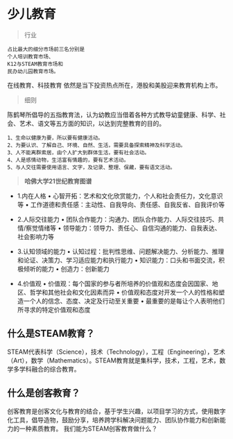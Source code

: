 # 少儿教育 

> 行业

    占比最大的细分市场前三名分别是 
    个人培训教育市场、
    K12与STEAM教育市场和
    民办幼儿园教育市场。

在线教育、科技教育 依然是当下投资热点所在，港股和美股迎来教育机构上市。


> 细则

陈鹤琴所倡导的五指教育法，认为幼教应当借着各种方式教导幼童健康、科学、社会、艺术、语文等五方面的知识，以达到完整教育的目的。

    1、生命以健康为要，所以要有健康活动。 
    2、为要认识、了解自己、环境、自然、生活，需要具备探索精神及科学活动。 
    3、人不能离群索居，由个人扩大到群体生活，要有社会活动。 
    4、人是感情动物，生活富有情趣的，要有艺术活动。
    5、与人交往需要使用语言、文字，及记录、整理、保藏，要有语文活动。


> **哈佛大学21世纪教育图谱**

* 1.内在人格
• 心智开拓：艺术和文化欣赏能力，个人和社会责任力，文化意识等
• 工作道德和责任感：主动性、自我导向、责任感、自我反省、自我评价等

* 2.人际交往能力
• 团队合作能力：沟通力、团队合作能力、人际交往技巧、共情/察觉情绪等
• 领导能力：领导力、责任心、自信沟通的能力、自我表达、社会影响力等

* 3.认知领域的能力
• 认知过程：批判性思维、问题解决能力、分析能力、推理和论证、决策力、学习适应能力和执行能力
• 知识能力：口头和书面交流，积极倾听的能力
• 创造力：创新能力

* 4.价值观
• 价值观：每个国家的参与者所培养的价值观和态度会因国家、地区、哲学和其他社会和文化因素而异
• 价值观和态度对开发一个人的性格和塑造一个人的信念、态度、决定及行动至关重要
• 最重要的是每让个人表明他们所寻求的特定价值观和态度


## 什么是STEAM教育？
STEAM代表科学（Science），技术（Technology），工程（Engineering），艺术（Art），数学（Mathematics）。STEAM教育就是集科学，技术，工程，艺术，数学多学科融合的综合教育。
## 什么是创客教育？
创客教育是创客文化与教育的结合，基于学生兴趣，以项目学习的方式，使用数字化工具，倡导造物，鼓励分享，培养跨学科解决问题能力、团队协作能力和创新能力的一种素质教育。
我们能为STEAM创客教育做什么？
